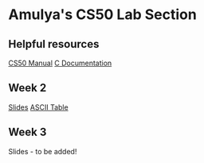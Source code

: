 # Amulya's CS50 Lab Section

## Helpful resources
[CS50 Manual](https://manual.cs50.io)
[C Documentation](https://devdocs.io/c/)

## Week 2
[Slides](https://docs.google.com/presentation/d/1bnXviUxpH_br8jrgA8yDMW9iCFLZXl2U2BICS_BuSE8/edit?usp=sharing)
[ASCII Table](https://www.asciitable.com)

## Week 3
Slides - to be added!
